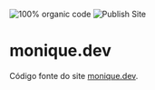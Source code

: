 ![100% organic code](https://img.shields.io/badge/100%25%20organic%20code-brightgreen?style=for-the-badge)
![Publish Site](https://github.com/moniquelive/monique.dev/workflows/Publish%20Site/badge.svg)

# monique.dev

Código fonte do site [monique.dev](https://monique.dev/).
